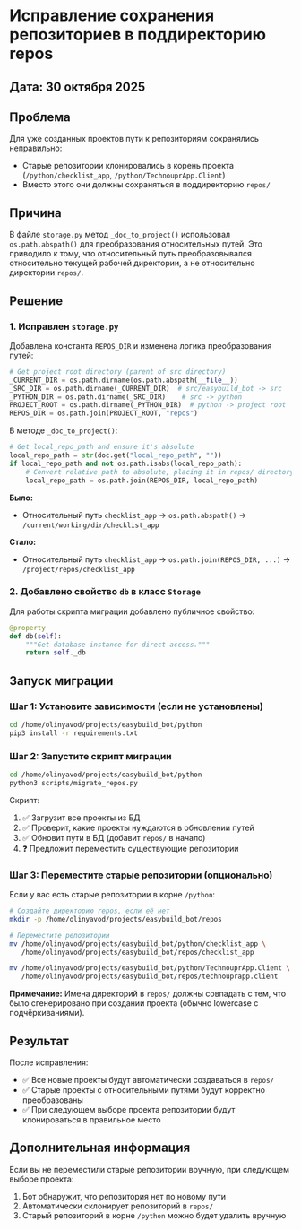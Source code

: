 # Исправление сохранения репозиториев в поддиректорию repos

## Дата: 30 октября 2025

## Проблема

Для уже созданных проектов пути к репозиториям сохранялись неправильно:
- Старые репозитории клонировались в корень проекта (`/python/checklist_app`, `/python/TechnouprApp.Client`)
- Вместо этого они должны сохраняться в поддиректорию `repos/`

## Причина

В файле `storage.py` метод `_doc_to_project()` использовал `os.path.abspath()` для преобразования относительных путей. Это приводило к тому, что относительный путь преобразовывался относительно текущей рабочей директории, а не относительно директории `repos/`.

## Решение

### 1. Исправлен `storage.py`

Добавлена константа `REPOS_DIR` и изменена логика преобразования путей:

```python
# Get project root directory (parent of src directory)
_CURRENT_DIR = os.path.dirname(os.path.abspath(__file__))
_SRC_DIR = os.path.dirname(_CURRENT_DIR)  # src/easybuild_bot -> src
_PYTHON_DIR = os.path.dirname(_SRC_DIR)    # src -> python
PROJECT_ROOT = os.path.dirname(_PYTHON_DIR)  # python -> project root
REPOS_DIR = os.path.join(PROJECT_ROOT, "repos")
```

В методе `_doc_to_project()`:

```python
# Get local_repo_path and ensure it's absolute
local_repo_path = str(doc.get("local_repo_path", ""))
if local_repo_path and not os.path.isabs(local_repo_path):
    # Convert relative path to absolute, placing it in repos/ directory
    local_repo_path = os.path.join(REPOS_DIR, local_repo_path)
```

**Было:**
- Относительный путь `checklist_app` → `os.path.abspath()` → `/current/working/dir/checklist_app`

**Стало:**
- Относительный путь `checklist_app` → `os.path.join(REPOS_DIR, ...)` → `/project/repos/checklist_app`

### 2. Добавлено свойство `db` в класс `Storage`

Для работы скрипта миграции добавлено публичное свойство:

```python
@property
def db(self):
    """Get database instance for direct access."""
    return self._db
```

## Запуск миграции

### Шаг 1: Установите зависимости (если не установлены)

```bash
cd /home/olinyavod/projects/easybuild_bot/python
pip3 install -r requirements.txt
```

### Шаг 2: Запустите скрипт миграции

```bash
cd /home/olinyavod/projects/easybuild_bot/python
python3 scripts/migrate_repos.py
```

Скрипт:
1. ✅ Загрузит все проекты из БД
2. ✅ Проверит, какие проекты нуждаются в обновлении путей
3. ✅ Обновит пути в БД (добавит `repos/` в начало)
4. ❓ Предложит переместить существующие репозитории

### Шаг 3: Переместите старые репозитории (опционально)

Если у вас есть старые репозитории в корне `/python`:

```bash
# Создайте директорию repos, если её нет
mkdir -p /home/olinyavod/projects/easybuild_bot/repos

# Переместите репозитории
mv /home/olinyavod/projects/easybuild_bot/python/checklist_app \
   /home/olinyavod/projects/easybuild_bot/repos/checklist_app

mv /home/olinyavod/projects/easybuild_bot/python/TechnouprApp.Client \
   /home/olinyavod/projects/easybuild_bot/repos/technouprapp.client
```

**Примечание:** Имена директорий в `repos/` должны совпадать с тем, что было сгенерировано при создании проекта (обычно lowercase с подчёркиваниями).

## Результат

После исправления:
- ✅ Все новые проекты будут автоматически создаваться в `repos/`
- ✅ Старые проекты с относительными путями будут корректно преобразованы
- ✅ При следующем выборе проекта репозитории будут клонироваться в правильное место

## Дополнительная информация

Если вы не переместили старые репозитории вручную, при следующем выборе проекта:
1. Бот обнаружит, что репозитория нет по новому пути
2. Автоматически склонирует репозиторий в `repos/`
3. Старый репозиторий в корне `/python` можно будет удалить вручную


